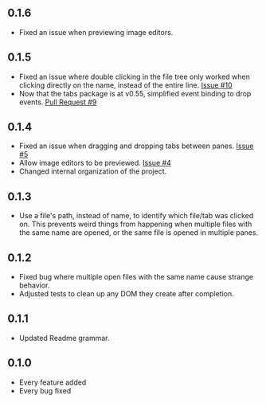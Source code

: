 ## 0.1.6
* Fixed an issue when previewing image editors.

## 0.1.5
* Fixed an issue where double clicking in the file tree only worked when clicking directly on the name, instead of the
entire line. [Issue #10](https://github.com/ahuth/preview-tabs/issues/10)
* Now that the tabs package is at v0.55, simplified event binding to drop events. [Pull Request #9](https://github.com/ahuth/preview-tabs/pull/9)

## 0.1.4
* Fixed an issue when dragging and dropping tabs between panes. [Issue #5](https://github.com/ahuth/preview-tabs/issues/5)
* Allow image editors to be previewed. [Issue #4](https://github.com/ahuth/preview-tabs/issues/4)
* Changed internal organization of the project.

## 0.1.3
* Use a file's path, instead of name, to identify which file/tab was clicked on. This prevents weird things
from happening when multiple files with the same name are opened, or the same file is opened in multiple panes.

## 0.1.2
* Fixed bug where multiple open files with the same name cause strange behavior.
* Adjusted tests to clean up any DOM they create after completion.

## 0.1.1
* Updated Readme grammar.

## 0.1.0
* Every feature added
* Every bug fixed
